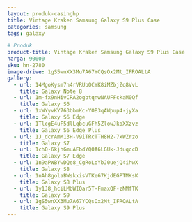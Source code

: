 ```yaml
---
layout: produk-casinghp
title: Vintage Kraken Samsung Galaxy S9 Plus Case
categories: samsung
tags: galaxy

# Produk
product-title: Vintage Kraken Samsung Galaxy S9 Plus Case
harga: 90000
sku: hn-2780
image-drive: 1gS5wnXX3Mu7A67YCQsOx2Mt_IFROALtA
gallery:
  - url: 14MgoKysm7n4rVRUbOCYK8iMZbjZq8VvL
    title: Galaxy Note 8
  - url: 1m-fx9nHivCRA2ogbtqnwNAUFFckaM0Qf
    title: Galaxy S6
  - url: 1xWYyvKY763bbmKc-YOB3qAWpup4-jyXa
    title: Galaxy S6 Edge
  - url: 1TlcgE4uF5dlLqbcuGFh5ZlowJkoXXzvz
    title: Galaxy S6 Edge Plus
  - url: 1J_dcrAmM13H-V9iTRcTTH8H2-7xWZrzo
    title: Galaxy S7
  - url: 1chQ-6kjhGmuAEbdYQ0A6LGUk-JduqccD
    title: Galaxy S7 Edge
  - url: 1n9aPWBYwDQe8_CgRoLoYbJ0uejQ4ihwX
    title: Galaxy S8
  - url: 1nAh8golaBWskxisVTKe67KjdEGPTMKsK
    title: Galaxy S8 Plus
  - url: 1y1J8_hciLMbWIQar5T-FmaxQF-zNMfTK
    title: Galaxy S9
  - url: 1gS5wnXX3Mu7A67YCQsOx2Mt_IFROALtA
    title: Galaxy S9 Plus
---
```

